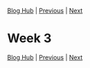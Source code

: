 [Blog Hub](../index) | [Previous](week2) | [Next](week4)

# Week 3

[Blog Hub](../index) | [Previous](week2) | [Next](week4)
